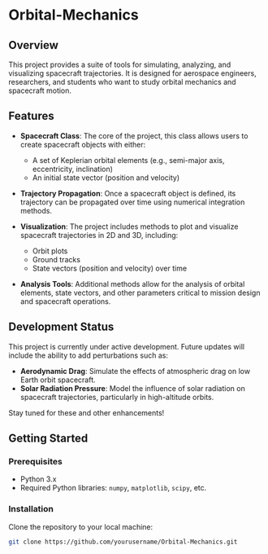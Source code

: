 # Orbital-Mechanics

## Overview
This project provides a suite of tools for simulating, analyzing, and visualizing spacecraft trajectories. It is designed for aerospace engineers, researchers, and students who want to study orbital mechanics and spacecraft motion.

## Features
- **Spacecraft Class**: The core of the project, this class allows users to create spacecraft objects with either:
  - A set of Keplerian orbital elements (e.g., semi-major axis, eccentricity, inclination)
  - An initial state vector (position and velocity)

- **Trajectory Propagation**: Once a spacecraft object is defined, its trajectory can be propagated over time using numerical integration methods.

- **Visualization**: The project includes methods to plot and visualize spacecraft trajectories in 2D and 3D, including:
  - Orbit plots
  - Ground tracks
  - State vectors (position and velocity) over time

- **Analysis Tools**: Additional methods allow for the analysis of orbital elements, state vectors, and other parameters critical to mission design and spacecraft operations.

## Development Status
This project is currently under active development. Future updates will include the ability to add perturbations such as:
- **Aerodynamic Drag**: Simulate the effects of atmospheric drag on low Earth orbit spacecraft.
- **Solar Radiation Pressure**: Model the influence of solar radiation on spacecraft trajectories, particularly in high-altitude orbits.

Stay tuned for these and other enhancements!

## Getting Started
### Prerequisites
- Python 3.x
- Required Python libraries: `numpy`, `matplotlib`, `scipy`, etc.

### Installation
Clone the repository to your local machine:
```bash
git clone https://github.com/yourusername/Orbital-Mechanics.git
